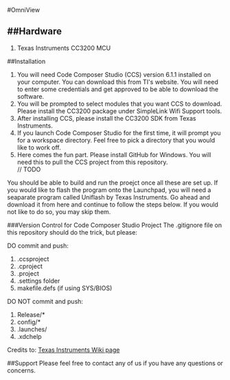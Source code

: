 #OmniView

##Hardware
--------
1. Texas Instruments CC3200 MCU

##Installation
1. You will need Code Composer Studio (CCS) version 6.1.1 installed on your computer. You can download this from TI's website. You will need to enter some credentials and get approved to be able to download the software.
2. You will be prompted to select modules that you want CCS to download. Please install the CC3200 package under SimpleLink Wifi Support tools.
3. After installing CCS, please install the CC3200 SDK from Texas Instruments.
4. If you launch Code Composer Studio for the first time, it will prompt you for a workspace directory. Feel free to pick a directory that you would like to work off.
5. Here comes the fun part. Please install GitHub for Windows. You will need this to pull the CCS project from this repository.  
// TODO

You should be able to build and run the proejct once all these are set up. If you would like to flash the program onto the Launchpad, you will need a seaparate program called Uniflash by Texas Instruments. Go ahead and download it from here and continue to follow the steps below. If you would not like to do so, you may skip them.


###Version Control for Code Composer Studio Project
The .gitignore file on this repository should do the trick, but please:  
  
DO commit and push:  
1. .ccsproject  
2. .cproject  
3. .project  
4. .settings folder  
5. makefile.defs (if using SYS/BIOS)  

DO NOT commit and push:    
1. Release/*  
2. config/*  
3. .launches/  
4. .xdchelp  

Credits to: [Texas Instruments Wiki page](http://processors.wiki.ti.com/index.php/Source_control_with_CCS)  

##Support
Please feel free to contact any of us if you have any questions or concerns.
